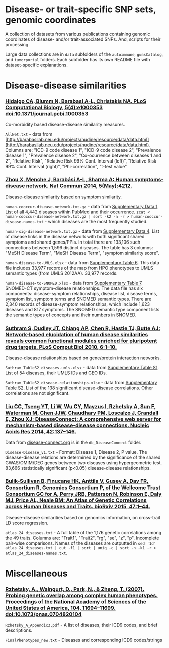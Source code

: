 Disease- or trait-specific SNP sets, genomic coordinates
========================================================

A collection of datasets from various publications containing genomic coordinates of disease- and/or trait-associated SNPs. And, scripts for their processing.

Large data collections are in `data` subfolders of the `autoimmune`, `gwasCatalog`, and `tumorportal` folders. Each subfolder has its own README file with dataset-specific explanations.

# Disease-disease similarities

### [Hidalgo CA, Blumm N, Barabasi A-L, Christakis NA. PLoS Computational Biology, 5(4):e1000353 doi:10.1371/journal.pcbi.1000353](http://www.ploscompbiol.org/article/info%3Adoi%2F10.1371%2Fjournal.pcbi.1000353)

Co-morbidity based disease-disease similarity measures.

`AllNet.txt` - data from [http://barabasilab.neu.edu/projects/hudine/resource/data/data.html](http://barabasilab.neu.edu/projects/hudine/resource/data/data.html).  Columns are: "ICD-9 code disease 1", "ICD-9 code disease 2", "Prevalence disease 1", "Prevalence disease 2", "Co-ocurrence between diseases 1 and 2", "Relative Risk", "Relative Risk 99% Conf. Interval (left)", "Relative Risk 99% Conf. Interval (right)", "Phi-correlation", "t-test value"


### [Zhou X, Menche J, Barabási A-L, Sharma A: Human symptoms-disease network. Nat Commun 2014, 5(May):4212.](http://www.nature.com/ncomms/2014/140626/ncomms5212/full/ncomms5212.html)

Disease-disease similarity based on symptom similarity.

`human-cooccur-disease-network.txt.gz` - data from [Supplementary Data 1](http://www.nature.com/ncomms/2014/140626/ncomms5212/extref/ncomms5212-s2.txt). List of all 4,442 diseases within PubMed and their occurrence. `zcat < human-cooccur-disease-network.txt.gz | sort -k2 -n -r > human-cooccur-disease-names.txt` - which diseases are the most frequently studied.

`human-sig-disease-network.txt.gz` - data from [Supplementary Data 4](http://www.nature.com/ncomms/2014/140626/ncomms5212/extref/ncomms5212-s5.txt). List of disease links in the disease network with both significant shared symptoms and shared genes/PPIs. In total there are 133,106 such connections between 1,596 distinct diseases. The table has 3 columns: "MeSH Disease Term", "MeSH Disease Term", "symptom similarity score". 

`human-disease-to-UMLS.xlsx` - data from [Supplementary Table 6](http://www.nature.com/ncomms/2014/140626/ncomms5212/extref/ncomms5212-s7.xls). This data file includes 33,977 records of the map from HPO phenotypes to UMLS semantic types (from UMLS 2012AA). 33,977 records. 

`human-disease-to-SNOMED.xlsx` - data from [Supplementary Table 7](http://www.nature.com/ncomms/2014/140626/ncomms5212/extref/ncomms5212-s8.xls). SNOMED-CT symptom-disease relationships. The data file has six components: disease-symptom relationships, disease list, disease terms, symptom list, symptom terms and SNOMED semantic types. There are 2,340 records of disease-symptom relationships, which include 1,623 diseases and 817 symptoms. The SNOMED semantic type component lists the semantic types of concepts and their numbers in SNOMED.


### [Suthram S, Dudley JT, Chiang AP, Chen R, Hastie TJ, Butte AJ: Network-based elucidation of human disease similarities reveals common functional modules enriched for pluripotent drug targets. PLoS Comput Biol 2010, 6:1–10.](http://journals.plos.org/ploscompbiol/article?id=10.1371/journal.pcbi.1000662)

Disease-disease relationships based on gene/protein interaction networks.

`Suthram_TableS2_diseases-umls.xlsx` - data from [Supplementary Table S1](http://journals.plos.org/ploscompbiol/article/asset?unique&id=info:doi/10.1371/journal.pcbi.1000662.s004). List of 54 diseases, their UMLS IDs and GEO IDs.

`Suthram_TableS2_disease-relationships.xlsx` - data from [Supplementary Table S2](http://journals.plos.org/ploscompbiol/article/asset?unique&id=info:doi/10.1371/journal.pcbi.1000662.s005). List of the 138 significant disease-disease correlations. Other correlations are not significant.


### [Liu CC, Tseng YT, Li W, Wu CY, Mayzus I, Rzhetsky A, Sun F, Waterman M, Chen JJW, Chaudhary PM, Loscalzo J, Crandall E, Zhou XJ: DiseaseConnect: A comprehensive web server for mechanism-based disease-disease connections. Nucleic Acids Res 2014, 42:137–146.](http://www.ncbi.nlm.nih.gov/pmc/articles/PMC3865418/)

Data from [disease-connect.org](http://disease-connect.org/) is in the `db_DiseaseConnect` folder.

`Disease-Disease_v1.txt` - Format: Disease 1, Disease 2, P value. The disease-disease relations are determined by the significance of the shared GWAS/OMIM/DEG genes between two diseases using hypergeometric test. 83,666 statistically significant (p<0.05) disease-disease relationships.


### [Bulik-Sullivan B, Finucane HK, Anttila V, Gusev A, Day FR, Consortium R, Genomics Consortium P, of the Wellcome Trust Consortium GC for A, Perry JRB, Patterson N, Robinson E, Daly MJ, Price AL, Neale BM: An Atlas of Genetic Correlations across Human Diseases and Traits. bioRxiv 2015, 47:1–44.](http://www.nature.com/ng/journal/v47/n11/full/ng.3406.html#supplementary-information)

Disease-disease similarities based on genomics information, on cross-trait LD score regression.

`atlas_24_diseases.txt` - A full table of the 1,176 genetic correlations among the 49 traits. Columns are: "Trait1", "Trait2", "rg", "se", "z", "p". Incomplete pair-wise comparisons. Names of the diseases are outputted in `sed '1d' atlas_24_diseases.txt | cut -f1 | sort | uniq -c | sort -n -k1 -r > atlas_24_diseases-names.txt`.

# Miscellaneous

### [Rzhetsky, A., Wajngurt, D., Park, N., & Zheng, T. (2007). Probing genetic overlap among complex human phenotypes. Proceedings of the National Academy of Sciences of the United States of America, 104, 11694–11699. doi:10.1073/pnas.0704820104](http://www.pnas.org/content/104/28/11694.full.pdf)

`Rzhetsky_A_Appendix3.pdf` - A list of diseases, their ICD9 codes, and brief descriptions.

`FinalPhenotypes_new.txt` - Diseases and corresponding ICD9 codes/strings

